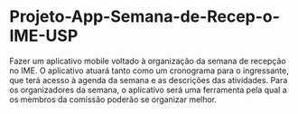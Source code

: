 # Projeto-App-Semana-de-Recep-o-IME-USP
Fazer um aplicativo mobile voltado à organização da semana de recepção no IME. O aplicativo atuará tanto como um cronograma para o ingressante, que terá acesso à agenda da semana e as descrições das atividades. Para os organizadores da semana, o aplicativo será uma ferramenta pela qual a os membros da comissão poderão se organizar melhor.
